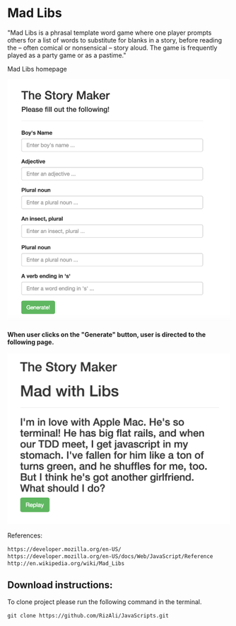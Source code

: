 # Mad Libs

"Mad Libs is a phrasal template word game where one player prompts others for a list of words to substitute for blanks in a story, before reading the – often comical or nonsensical – story aloud. The game is frequently played as a party game or as a pastime."

Mad Libs homepage

![alt tag](https://raw.githubusercontent.com/RizAli/JavaScripts/master/images/Mad_lib_home.png)

#### When user clicks on the "Generate" button, user is directed to the following page.


![alt tag](https://raw.githubusercontent.com/RizAli/JavaScripts/master/images/Mad_Lib_replay.png)


References:
```
https://developer.mozilla.org/en-US/
https://developer.mozilla.org/en-US/docs/Web/JavaScript/Reference
http://en.wikipedia.org/wiki/Mad_Libs
```

Download instructions:
----------------------
To clone project please run the following command in the terminal.

```
git clone https://github.com/RizAli/JavaScripts.git
```